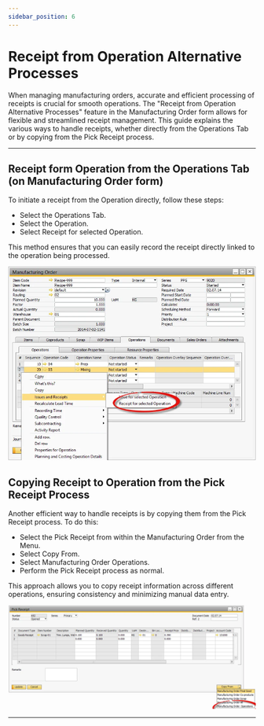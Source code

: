 ```yaml
---
sidebar_position: 6
---
```


# Receipt from Operation Alternative Processes

When managing manufacturing orders, accurate and efficient processing of receipts is crucial for smooth operations. The "Receipt from Operation Alternative Processes" feature in the Manufacturing Order form allows for flexible and streamlined receipt management. This guide explains the various ways to handle receipts, whether directly from the Operations Tab or by copying from the Pick Receipt process.

---

## Receipt form Operation from the Operations Tab (on Manufacturing Order form)

To initiate a receipt from the Operation directly, follow these steps:

- Select the Operations Tab.
- Select the Operation.
- Select Receipt for selected Operation.

This method ensures that you can easily record the receipt directly linked to the operation being processed.

![Receipt for selected Operation](./media/receipt-from-operation-alternative-processes/receipt-for-selected-operation.webp)

## Copying Receipt to Operation from the Pick Receipt Process

Another efficient way to handle receipts is by copying them from the Pick Receipt process. To do this:

- Select the Pick Receipt from within the Manufacturing Order from the Menu.
- Select Copy From.
- Select Manufacturing Order Operations.
- Perform the Pick Receipt process as normal.

This approach allows you to copy receipt information across different operations, ensuring consistency and minimizing manual data entry.

![Manufacturing Order Operations](./media/receipt-from-operation-alternative-processes/manufacturing-order-operations.webp)

---
